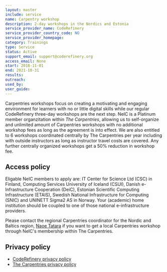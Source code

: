 ```yaml
---
layout: master
include: service
name: Carpentry workshop
description: 2-day workshops in the Nordics and Estonia
service_provider_name: CodeRefinery
service_provider_country_code: NO
service_provider_homepage: 
category: Trainings
type: Service
status: Active
support_email: support@coderefinery.org
access_email: None
start: 2018-11-01
end: 2021-10-31
results:
outreach:
used_by: 
user_guide: 
---
```

Carpentries workshops focus on creating a motivating and engaging environment for learners with no or little digital skills while our regular CodeRefinery three-day workshops are the next step.
NeIC is a Platinum member organzitation within _The Carpentries_, allowing us to self-organize and unlimited amount of Carpentries workshops with no additional workshop fees as long as the agreement is into effect. We are also entitled to 6 workshops coordinated centrally by The Carpentries per year including with outside instructors as long as instructor travel costs are covered. Any further centrally organized workshops get a 50% reduction in workshop fee.

## Access policy
Eligable NeIC members to apply are: IT Center for Science Ltd (CSC) in Finland, Computing Services University of Iceland (CSUI), Danish e-Infrastructure Cooperation (DeiC), Estonian Scientific Computing Infrastructure (ETAIS), Swedish National Infrastructure for Computing (SNIC) and UNINETT Sigma2 AS in Norway. Your (academic) home institution should be coupled to one of those national e-infrastructure providers.

Please contact the regional Carpentries coordinator for the Nordic and Baltics region, [Naoe Tatara](https://neic.no/people/naoe-tatara/) if you want to get a local Carpentries workshop through NeIC's membership within The Carpentries.



## Privacy policy
* [CodeRefinery privacy policy](https://coderefinery.org/privacy-policy/)
* [The Carpentries privacy policy](https://docs.carpentries.org/topic_folders/policies/privacy.html)
